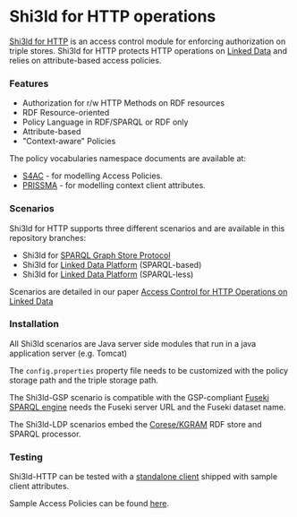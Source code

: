 Shi3ld for HTTP operations
===========

[Shi3ld for HTTP](http://wimmics.inria.fr/projects/shi3ld-ldp) is an access control module for enforcing authorization on triple stores. 
Shi3ld for HTTP protects HTTP operations on [Linked Data](linkeddata.org) and relies on attribute-based access policies.

### Features

* Authorization for r/w HTTP Methods on RDF resources
* RDF Resource-oriented
* Policy Language in RDF/SPARQL or RDF only
* Attribute-based
* "Context-aware" Policies

The policy vocabularies namespace documents are available at:
* [S4AC](http://ns.inria.fr/s4ac) - for modelling Access Policies.
* [PRISSMA](http://ns.inria.fr/prissma) - for modelling context client attributes. 

### Scenarios

Shi3ld for HTTP supports three different scenarios and are available in this repository branches:

* Shi3ld for [SPARQL Graph Store Protocol](http://www.w3.org/TR/sparql11-http-rdf-update/)
* Shi3ld for [Linked Data Platform](http://www.w3.org/TR/ldp-ucr/) (SPARQL-based)
* Shi3ld for [Linked Data Platform](http://www.w3.org/TR/ldp-ucr/) (SPARQL-less)

Scenarios are detailed in our paper [Access Control for HTTP Operations on Linked Data](http://hal.inria.fr/docs/00/81/50/67/PDF/eswc2013_shi3ld.pdf)
 

### Installation

All Shi3ld scenarios are Java server side modules that run in a java application server (e.g. Tomcat)

The `config.properties` property file needs to be customized with the policy storage path and the triple storage path. 

The Shi3ld-GSP scenario is compatible with the GSP-compliant [Fuseki SPARQL engine](http://jena.apache.org/documentation/serving_data/index.html) needs the Fuseki server URL and the Fuseki dataset name.

The Shi3ld-LDP scenarios embed the [Corese/KGRAM](http://wimmics.inria.fr/corese) RDF store and SPARQL processor.

### Testing

Shi3ld-HTTP can be tested with a [standalone client](http://wimmics.inria.fr/projects/shi3ld-ldp/shi3ld-test-client.zip) shipped with sample client attributes.

Sample Access Policies can be found [here](http://wimmics.inria.fr/projects/shi3ld-ldp/shi3ld-test-policies.zip).
